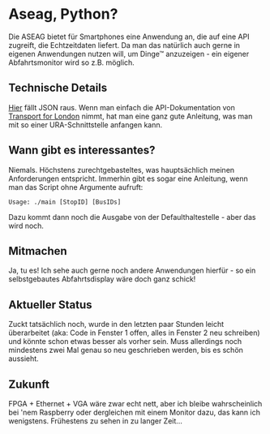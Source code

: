 # Aseag, Python?
Die ASEAG bietet für Smartphones eine Anwendung an, die auf eine API
zugreift, die Echtzeitdaten liefert. Da man das natürlich auch gerne in
eigenen Anwendungen nutzen will, um Dinge™ anzuzeigen - ein eigener
Abfahrtsmonitor wird so z.B. möglich.

## Technische Details
[Hier](http://ivu.aseag.de/interfaces/ura/instant_V1) fällt JSON raus. Wenn
man einfach die API-Dokumentation von [Transport for
London](http://www.tfl.gov.uk/cdn/static/cms/documents/tfl-live-bus-and-river-bus-arrivals-api-documentation.pdf)
nimmt, hat man eine ganz gute Anleitung, was man mit so einer
URA-Schnittstelle anfangen kann.

## Wann gibt es interessantes?
Niemals. Höchstens zurechtgebasteltes, was hauptsächlich meinen
Anforderungen entspricht. Immerhin gibt es sogar eine Anleitung, wenn man
das Script ohne Argumente aufruft:
```
Usage: ./main [StopID] [BusIDs]
```
Dazu kommt dann noch die Ausgabe von der Defaulthaltestelle - aber das wird
noch.

## Mitmachen
Ja, tu es! Ich sehe auch gerne noch andere Anwendungen hierfür - so ein
selbstgebautes Abfahrtsdisplay wäre doch ganz schick!

## Aktueller Status
Zuckt tatsächlich noch, wurde in den letzten paar Stunden leicht
überarbeitet (aka: Code in Fenster 1 offen, alles in Fenster 2 neu
schreiben) und könnte schon etwas besser als vorher sein. Muss allerdings
noch mindestens zwei Mal genau so neu geschrieben werden, bis es schön
aussieht.

## Zukunft
FPGA + Ethernet + VGA wäre zwar echt nett, aber ich bleibe wahrscheinlich
bei 'nem Raspberry oder dergleichen mit einem Monitor dazu, das kann ich
wenigstens. Frühestens zu sehen in zu langer Zeit…
